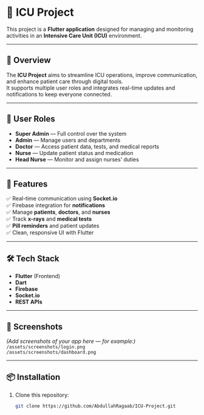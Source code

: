 # 🏥 ICU Project

This project is a **Flutter application** designed for managing and monitoring activities in an **Intensive Care Unit (ICU)** environment.

---

## 🚀 Overview

The **ICU Project** aims to streamline ICU operations, improve communication, and enhance patient care through digital tools.  
It supports multiple user roles and integrates real-time updates and notifications to keep everyone connected.

---

## 👥 User Roles

- **Super Admin** — Full control over the system  
- **Admin** — Manage users and departments  
- **Doctor** — Access patient data, tests, and medical reports  
- **Nurse** — Update patient status and medication  
- **Head Nurse** — Monitor and assign nurses’ duties  

---

## 🧩 Features

✅ Real-time communication using **Socket.io**  
✅ Firebase integration for **notifications**  
✅ Manage **patients**, **doctors**, and **nurses**  
✅ Track **x-rays** and **medical tests**  
✅ **Pill reminders** and patient updates  
✅ Clean, responsive UI with Flutter  

---

## 🛠️ Tech Stack

- **Flutter** (Frontend)
- **Dart**
- **Firebase**
- **Socket.io**
- **REST APIs**

---

## 📱 Screenshots

*(Add screenshots of your app here — for example:)*  
`/assets/screenshots/login.png`  
`/assets/screenshots/dashboard.png`

---

## 📦 Installation

1. Clone this repository:
   ```bash
   git clone https://github.com/AbdullahRagaab/ICU-Project.git
